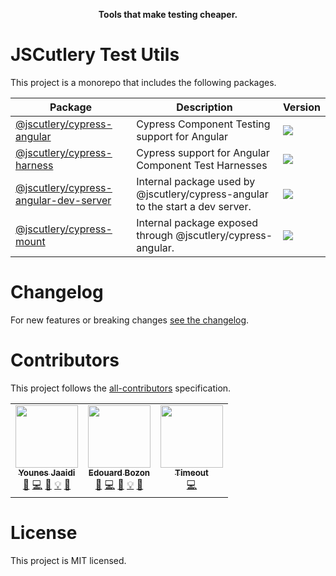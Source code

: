 <p align="center">
  <strong>Tools that make testing cheaper.</strong>
</p>

# JSCutlery Test Utils

This project is a monorepo that includes the following packages.

| Package                                                                        | Description                                                                    | Version                                                                    |
| ------------------------------------------------------------------------------ | ------------------------------------------------------------------------------ | -------------------------------------------------------------------------- |
| [@jscutlery/cypress-angular](./packages/cypress-angular)                       | Cypress Component Testing support for Angular                                  | <img src="https://badgen.net/npm/v/@jscutlery/cypress-angular">            |
| [@jscutlery/cypress-harness](./packages/cypress-harness)                       | Cypress support for Angular Component Test Harnesses                           | <img src="https://badgen.net/npm/v/@jscutlery/cypress-harness">            |
| [@jscutlery/cypress-angular-dev-server](./packages/cypress-angular-dev-server) | Internal package used by @jscutlery/cypress-angular to the start a dev server. | <img src="https://badgen.net/npm/v/@jscutlery/cypress-angular-dev-server"> |
| [@jscutlery/cypress-mount](./packages/cypress-mount)                           | Internal package exposed through @jscutlery/cypress-angular.                   | <img src="https://badgen.net/npm/v/@jscutlery/cypress-mount">              |

# Changelog

For new features or breaking changes [see the changelog](CHANGELOG.md).

# Contributors

This project follows the [all-contributors](https://github.com/all-contributors/all-contributors) specification.

<!-- ALL-CONTRIBUTORS-LIST:START - Do not remove or modify this section -->
<!-- prettier-ignore-start -->
<!-- markdownlint-disable -->
<table>
  <tr>
    <td align="center"><a href="https://marmicode.io/"><img src="https://avatars2.githubusercontent.com/u/2674658?v=4?s=100" width="100px;" alt=""/><br /><sub><b>Younes Jaaidi</b></sub></a><br /><a href="https://github.com/jscutlery/test-utils/issues?q=author%3Ayjaaidi" title="Bug reports">🐛</a> <a href="https://github.com/jscutlery/test-utils/commits?author=yjaaidi" title="Code">💻</a> <a href="https://github.com/jscutlery/test-utils/commits?author=yjaaidi" title="Documentation">📖</a> <a href="#example-yjaaidi" title="Examples">💡</a> <a href="#ideas-yjaaidi" title="Ideas, Planning, & Feedback">🤔</a></td>
    <td align="center"><a href="https://www.codamit.dev/"><img src="https://avatars0.githubusercontent.com/u/8522558?v=4?s=100" width="100px;" alt=""/><br /><sub><b>Edouard Bozon</b></sub></a><br /><a href="https://github.com/jscutlery/test-utils/issues?q=author%3Aedbzn" title="Bug reports">🐛</a> <a href="https://github.com/jscutlery/test-utils/commits?author=edbzn" title="Code">💻</a> <a href="https://github.com/jscutlery/test-utils/commits?author=edbzn" title="Documentation">📖</a> <a href="#example-edbzn" title="Examples">💡</a> <a href="#ideas-edbzn" title="Ideas, Planning, & Feedback">🤔</a></td>
    <td align="center"><a href="https://github.com/Timeout-Timo"><img src="https://avatars.githubusercontent.com/u/23127274?v=4?s=100" width="100px;" alt=""/><br /><sub><b>Timeout</b></sub></a><br /><a href="https://github.com/jscutlery/test-utils/commits?author=Timeout-Timo" title="Code">💻</a></td>
  </tr>
</table>

<!-- markdownlint-restore -->
<!-- prettier-ignore-end -->

<!-- ALL-CONTRIBUTORS-LIST:END -->

# License

This project is MIT licensed.
